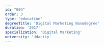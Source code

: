 ```yaml
---
id: "004"
order: 3
type: "education"
degreeTitle: 'Digital Marketing Nanodegree'
duration: '2017'
specialization: 'Digital Marketing'
university: 'Udacity'
---
```

